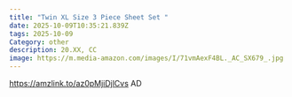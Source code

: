 ```yaml
---
title: "Twin XL Size 3 Piece Sheet Set "
date: 2025-10-09T10:35:21.839Z
tags: 2025-10-09
Category: other
description: 20.XX, CC
image: https://m.media-amazon.com/images/I/71vmAexF4BL._AC_SX679_.jpg
---
```

https://amzlink.to/az0pMjiDjlCvs   AD